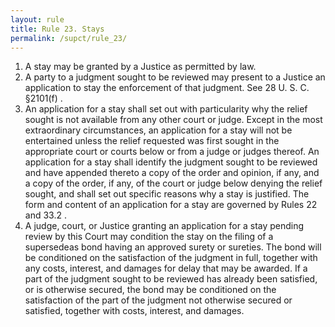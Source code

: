 ```yaml
---
layout: rule
title: Rule 23. Stays
permalink: /supct/rule_23/
---
```


1. A stay may be granted by a Justice as permitted by law.<br>
2. A party to a judgment sought to be reviewed may present to a Justice an application to stay the enforcement of that judgment. See 28 U. S. C. §2101(f) .<br>
3. An application for a stay shall set out with particularity why the relief sought is not available from any other court or judge. Except in the most extraordinary circumstances, an application for a stay will not be entertained unless the relief requested was first sought in the appropriate court or courts below or from a judge or judges thereof. An application for a stay shall identify the judgment sought to be reviewed and have appended thereto a copy of the order and opinion, if any, and a copy of the order, if any, of the court or judge below denying the relief sought, and shall set out specific reasons why a stay is justified. The form and content of an application for a stay are governed by Rules 22 and 33.2 .<br>
4. A judge, court, or Justice granting an application for a stay pending review by this Court may condition the stay on the filing of a supersedeas bond having an approved surety or sureties. The bond will be conditioned on the satisfaction of the judgment in full, together with any costs, interest, and damages for delay that may be awarded. If a part of the judgment sought to be reviewed has already been satisfied, or is otherwise secured, the bond may be conditioned on the satisfaction of the part of the judgment not otherwise secured or satisfied, together with costs, interest, and damages.<br>